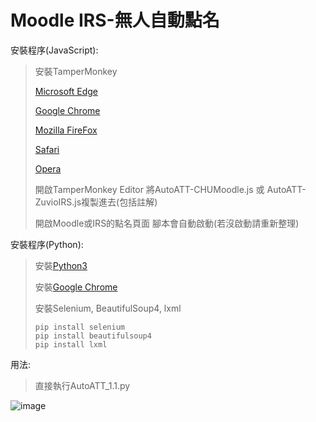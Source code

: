 # Moodle IRS-無人自動點名

安裝程序(JavaScript):
>安裝TamperMonkey
>
>[Microsoft Edge](https://microsoftedge.microsoft.com/addons/detail/iikmkjmpaadaobahmlepeloendndfphd)
>
>[Google Chrome](https://chrome.google.com/webstore/detail/dhdgffkkebhmkfjojejmpbldmpobfkfo)
>
>[Mozilla FireFox](https://addons.mozilla.org/en-US/firefox/addon/tampermonkey/)
>
>[Safari](https://apps.apple.com/us/app/tampermonkey/id1482490089)
>
>[Opera](https://addons.opera.com/en/extensions/details/tampermonkey-beta/)
>
>開啟TamperMonkey Editor 將AutoATT-CHUMoodle.js 或 AutoATT-ZuvioIRS.js複製進去(包括註解)
>
>開啟Moodle或IRS的點名頁面 腳本會自動啟動(若沒啟動請重新整理)

安裝程序(Python):
>安裝[Python3](https://www.python.org/downloads/)
>
>安裝[Google Chrome](https://www.google.com/intl/zh-TW/chrome/)
>
>安裝Selenium, BeautifulSoup4, lxml
>
>```
>pip install selenium
>pip install beautifulsoup4
>pip install lxml
>```


用法:
>直接執行AutoATT_1.1.py

![image](https://github.com/ykchen03/Python-AutoAttend/assets/112570539/d1e3edcb-1845-495b-916d-5ad492b23da2)
